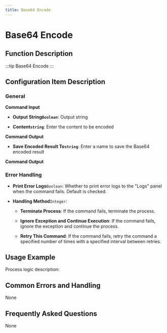 ```yaml
---
title: Base64 Encode
---
```


# Base64 Encode

## Function Description

:::tip 
Base64 Encode
:::

## Configuration Item Description

### General

**Command Input**

- **Output String`Boolean`**: Output string

- **Content`string`**: Enter the content to be encoded


**Command Output**

- **Save Encoded Result To`string`**: Enter a name to save the Base64 encoded result


**Command Output**

### Error Handling

- **Print Error Logs**`Boolean`: Whether to print error logs to the "Logs" panel when the command fails. Default is checked. 

- **Handling Method**`Integer`:

    - **Terminate Process**: If the command fails, terminate the process.

    - **Ignore Exception and Continue Execution**: If the command fails, ignore the exception and continue the process.

    - **Retry This Command**: If the command fails, retry the command a specified number of times with a specified interval between retries.

## Usage Example

Process logic description:

## Common Errors and Handling

None

## Frequently Asked Questions

None

